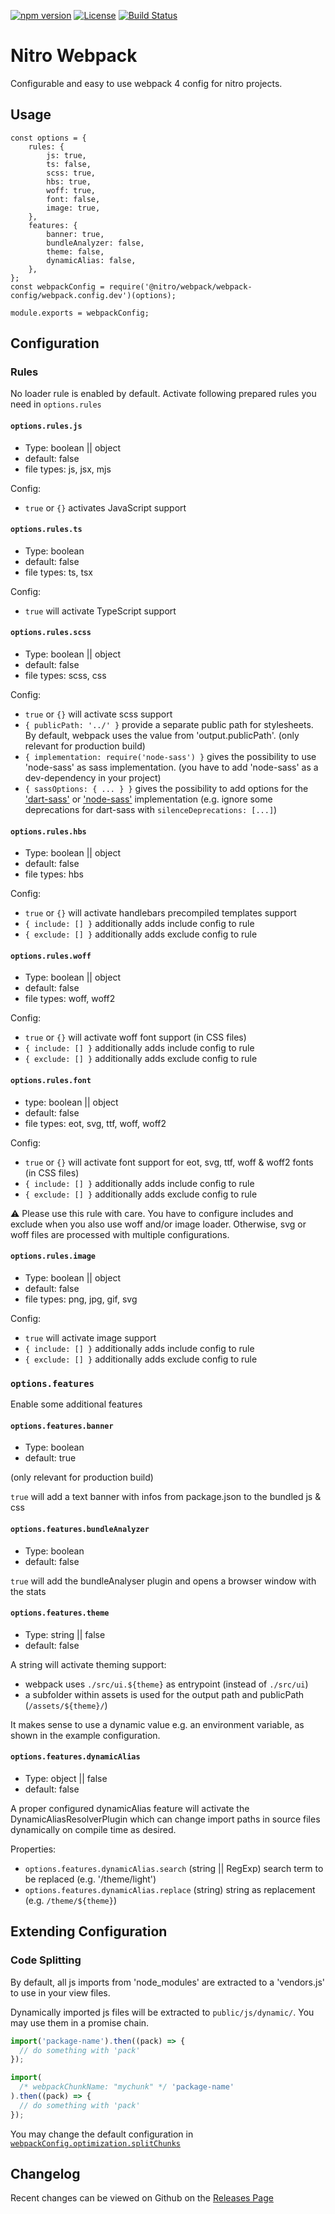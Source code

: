 [![npm version](https://badge.fury.io/js/%40nitro%2Fwebpack.svg)](https://badge.fury.io/js/%40nitro%2Fwebpack)
[![License](https://img.shields.io/badge/license-MIT-green.svg)](http://opensource.org/licenses/MIT)
[![Build Status](https://github.com/merkle-open/generator-nitro/workflows/ci/badge.svg?branch=master)](https://github.com/merkle-open/generator-nitro/actions)

# Nitro Webpack

Configurable and easy to use webpack 4 config for nitro projects.

## Usage

```
const options = {
    rules: {
        js: true,
        ts: false,
        scss: true,
        hbs: true,
        woff: true,
        font: false,
        image: true,
    },
    features: {
        banner: true,
        bundleAnalyzer: false,
        theme: false,
        dynamicAlias: false,
    },
};
const webpackConfig = require('@nitro/webpack/webpack-config/webpack.config.dev')(options);

module.exports = webpackConfig;
```

## Configuration

### Rules

No loader rule is enabled by default. Activate following prepared rules you need in `options.rules`

#### `options.rules.js`

- Type: boolean || object
- default: false
- file types: js, jsx, mjs

Config:

- `true` or `{}` activates JavaScript support

#### `options.rules.ts`

- Type: boolean
- default: false
- file types: ts, tsx

Config:

- `true` will activate TypeScript support

#### `options.rules.scss`

- Type: boolean || object
- default: false
- file types: scss, css

Config:

- `true` or `{}` will activate scss support
- `{ publicPath: '../' }` provide a separate public path for stylesheets. By default, webpack uses the value from 'output.publicPath'. (only relevant for production build)
- `{ implementation: require('node-sass') }` gives the possibility to use 'node-sass' as sass implementation. (you have to add 'node-sass' as a dev-dependency in your project)
- `{ sassOptions: { ... } }` gives the possibility to add options for the ['dart-sass'](https://sass-lang.com/documentation/js-api/interfaces/options/) or ['node-sass'](https://github.com/sass/node-sass/#options) implementation (e.g. ignore some deprecations for dart-sass with `silenceDeprecations: [...]`)

#### `options.rules.hbs`

- Type: boolean || object
- default: false
- file types: hbs

Config:

- `true` or `{}` will activate handlebars precompiled templates support
- `{ include: [] }` additionally adds include config to rule
- `{ exclude: [] }` additionally adds exclude config to rule

#### `options.rules.woff`

- Type: boolean || object
- default: false
- file types: woff, woff2

Config:

- `true` or `{}` will activate woff font support (in CSS files)
- `{ include: [] }` additionally adds include config to rule
- `{ exclude: [] }` additionally adds exclude config to rule

#### `options.rules.font`

- type: boolean || object
- default: false
- file types: eot, svg, ttf, woff, woff2

Config:

- `true` or `{}` will activate font support for eot, svg, ttf, woff & woff2 fonts (in CSS files)
- `{ include: [] }` additionally adds include config to rule
- `{ exclude: [] }` additionally adds exclude config to rule

⚠ Please use this rule with care. You have to configure includes and exclude when you also use woff and/or image loader.
Otherwise, svg or woff files are processed with multiple configurations.

#### `options.rules.image`

- Type: boolean || object
- default: false
- file types: png, jpg, gif, svg

Config:

- `true` will activate image support
- `{ include: [] }` additionally adds include config to rule
- `{ exclude: [] }` additionally adds exclude config to rule

### `options.features`

Enable some additional features

#### `options.features.banner`

- Type: boolean
- default: true

(only relevant for production build)

`true` will add a text banner with infos from package.json to the bundled js & css

#### `options.features.bundleAnalyzer`

- Type: boolean
- default: false

`true` will add the bundleAnalyser plugin and opens a browser window with the stats

#### `options.features.theme`

- Type: string || false
- default: false

A string will activate theming support:

- webpack uses `./src/ui.${theme}` as entrypoint (instead of `./src/ui`)
- a subfolder within assets is used for the output path and publicPath (`/assets/${theme}/`)

It makes sense to use a dynamic value e.g. an environment variable, as shown in the example configuration.

#### `options.features.dynamicAlias`

- Type: object || false
- default: false

A proper configured dynamicAlias feature will activate the DynamicAliasResolverPlugin
which can change import paths in source files dynamically on compile time as desired.

Properties:

- `options.features.dynamicAlias.search` (string || RegExp)
  search term to be replaced (e.g. '/theme/light')
- `options.features.dynamicAlias.replace` (string)
  string as replacement (e.g. `/theme/${theme}`)

## Extending Configuration

### Code Splitting

By default, all js imports from 'node_modules' are extracted to a 'vendors.js' to use in your view files.

Dynamically imported js files will be extracted to `public/js/dynamic/`.
You may use them in a promise chain.

```js
import('package-name').then((pack) => {
  // do something with 'pack'
});

import(
  /* webpackChunkName: "mychunk" */ 'package-name'
).then((pack) => {
  // do something with 'pack'
});
```

You may change the default configuration in [`webpackConfig.optimization.splitChunks`](https://webpack.js.org/configuration/optimization/#optimization-splitchunks)

## Changelog

Recent changes can be viewed on Github on the [Releases Page](https://github.com/merkle-open/generator-nitro/releases)
